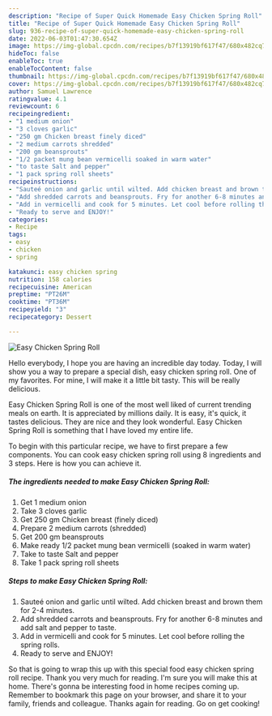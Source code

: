 ```yaml
---
description: "Recipe of Super Quick Homemade Easy Chicken Spring Roll"
title: "Recipe of Super Quick Homemade Easy Chicken Spring Roll"
slug: 936-recipe-of-super-quick-homemade-easy-chicken-spring-roll
date: 2022-06-03T01:47:30.654Z
image: https://img-global.cpcdn.com/recipes/b7f13919bf617f47/680x482cq70/easy-chicken-spring-roll-recipe-main-photo.jpg
hideToc: false
enableToc: true
enableTocContent: false
thumbnail: https://img-global.cpcdn.com/recipes/b7f13919bf617f47/680x482cq70/easy-chicken-spring-roll-recipe-main-photo.jpg
cover: https://img-global.cpcdn.com/recipes/b7f13919bf617f47/680x482cq70/easy-chicken-spring-roll-recipe-main-photo.jpg
author: Samuel Lawrence
ratingvalue: 4.1
reviewcount: 6
recipeingredient:
- "1 medium onion"
- "3 cloves garlic"
- "250 gm Chicken breast finely diced"
- "2 medium carrots shredded"
- "200 gm beansprouts"
- "1/2 packet mung bean vermicelli soaked in warm water"
- "to taste Salt and pepper"
- "1 pack spring roll sheets"
recipeinstructions:
- "Sauteé onion and garlic until wilted. Add chicken breast and brown them for 2-4 minutes."
- "Add shredded carrots and beansprouts. Fry for another 6-8 minutes and add salt and pepper to taste."
- "Add in vermicelli and cook for 5 minutes. Let cool before rolling the spring rolls."
- "Ready to serve and ENJOY!"
categories:
- Recipe
tags:
- easy
- chicken
- spring

katakunci: easy chicken spring 
nutrition: 158 calories
recipecuisine: American
preptime: "PT26M"
cooktime: "PT36M"
recipeyield: "3"
recipecategory: Dessert

---
```



![Easy Chicken Spring Roll](https://img-global.cpcdn.com/recipes/b7f13919bf617f47/680x482cq70/easy-chicken-spring-roll-recipe-main-photo.jpg)

Hello everybody, I hope you are having an incredible day today. Today, I will show you a way to prepare a special dish, easy chicken spring roll. One of my favorites. For mine, I will make it a little bit tasty. This will be really delicious.



Easy Chicken Spring Roll is one of the most well liked of current trending meals on earth. It is appreciated by millions daily. It is easy, it's quick, it tastes delicious. They are nice and they look wonderful. Easy Chicken Spring Roll is something that I have loved my entire life.


To begin with this particular recipe, we have to first prepare a few components. You can cook easy chicken spring roll using 8 ingredients and 3 steps. Here is how you can achieve it.

<!--inarticleads1-->

##### The ingredients needed to make Easy Chicken Spring Roll:

1. Get 1 medium onion
1. Take 3 cloves garlic
1. Get 250 gm Chicken breast (finely diced)
1. Prepare 2 medium carrots (shredded)
1. Get 200 gm beansprouts
1. Make ready 1/2 packet mung bean vermicelli (soaked in warm water)
1. Take to taste Salt and pepper
1. Take 1 pack spring roll sheets




<!--inarticleads2-->

##### Steps to make Easy Chicken Spring Roll:

1. Sauteé onion and garlic until wilted. Add chicken breast and brown them for 2-4 minutes.
1. Add shredded carrots and beansprouts. Fry for another 6-8 minutes and add salt and pepper to taste.
1. Add in vermicelli and cook for 5 minutes. Let cool before rolling the spring rolls.
1. Ready to serve and ENJOY!



So that is going to wrap this up with this special food easy chicken spring roll recipe. Thank you very much for reading. I'm sure you will make this at home. There's gonna be interesting food in home recipes coming up. Remember to bookmark this page on your browser, and share it to your family, friends and colleague. Thanks again for reading. Go on get cooking!
